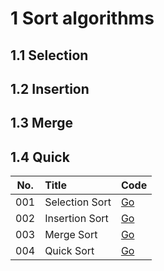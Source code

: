 # 1 Sort algorithms

## 1.1 Selection

## 1.2 Insertion

## 1.3 Merge

## 1.4 Quick

| No. | Title            | Code                  |
|:---:|:-----------------|:----------------------|
| 001 | Selection Sort   | [Go](selection.go)    |
| 002 | Insertion Sort   | [Go](insertion.go)    |
| 003 | Merge Sort       | [Go](merge.go)        |
| 004 | Quick Sort       | [Go](quick.go)        |



